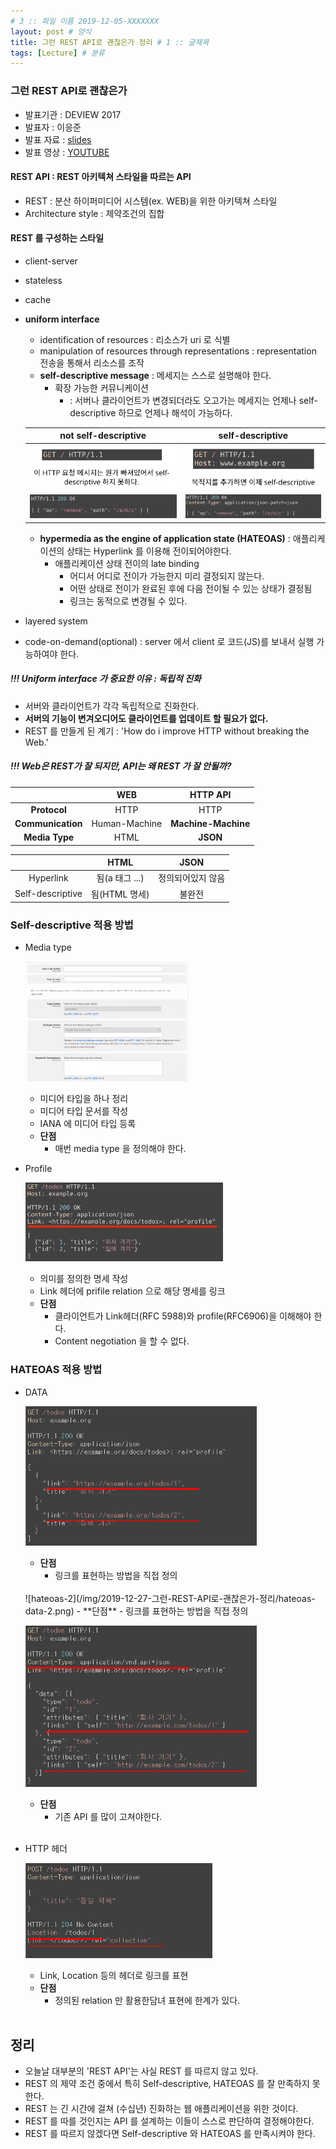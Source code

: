 ```yaml
---
# 3 :: 파일 이름 2019-12-05-XXXXXXX  
layout: post # 양식 
title: 그런 REST API로 괜찮은가 정리 # 1 :: 글제목
tags: [Lecture] # 분류
---
```


### 그런 REST API로 괜찮은가
- 발표기관 : DEVIEW 2017
- 발표자 : 이응준
- 발표 자료 : [slides](http://slides.com/eungjun/rest#/3)
- 발표 영상 : [YOUTUBE](https://www.youtube.com/watch?v=RP_f5dMoHFc)


#### REST API : REST 아키텍쳐 스타일을 따르는 API
- REST : 분산 하이퍼미디어 시스템(ex. WEB)을 위한 아키텍쳐 스타일
- Architecture style : 제약조건의 집합

#### REST 를 구성하는 스타일
- client-server
- stateless
- cache
- **uniform interface**
    - identification of resources : 리소스가 uri 로 식별 
    - manipulation of resources through representations : representation 전송을 통해서 리소스를 조작
    - **self-descriptive message** : 메세지는 스스로 설명해야 한다.
        - 확장 가능한 커뮤니케이션
            - : 서버나 클라이언트가 변경되더라도 오고가는 메세지는 언제나 self-descriptive 하므로 언제나 해석이 가능하다.

    |not self-descriptive           | self-descriptive              |
    |:-----------------------------:|:-----------------------------:|
    |![not-self-descriptive-message-1.png](/img/2019-12-27-그런-REST-API로-괜찮은가-정리/not-self-descriptive-message-1.png)|![self-descriptive-message-1.png](/img/2019-12-27-그런-REST-API로-괜찮은가-정리/self-descriptive-message-1.png)|
    |![not-self-descriptive-message-2.png](/img/2019-12-27-그런-REST-API로-괜찮은가-정리/not-self-descriptive-message-2.png)| ![self-descriptive-message-2.png](/img/2019-12-27-그런-REST-API로-괜찮은가-정리/self-descriptive-message-2.png)|
    
    - **hypermedia as the engine of application state (HATEOAS)** : 애플리케이션의 상태는 Hyperlink 를 이용해 전이되어야한다.
        - 애플리케이션 상태 전이의 late binding
            - 어디서 어디로 전이가 가능한지 미리 결정되지 않는다.
            - 어떤 상태로 전이가 완료된 후에 다음 전이될 수 있는 상태가 결정됨
            - 링크는 동적으로 변경될 수 있다.
- layered system
- code-on-demand(optional) : server 에서 client 로 코드(JS)를 보내서 실행 가능하여야 한다.


##### !!! Uniform interface 가 중요한 이유 : 독립적 진화
- 서버와 클라이언트가 각각 독립적으로 진화한다.
- **서버의 기능이 변겨오디어도 클라이언트를 업데이트 할 필요가 없다.**
- REST 를 만들게 된 계기 : 'How do i improve HTTP without breaking the Web.'

##### !!! Web은 REST가 잘 되지만, API는 왜 REST 가 잘 안될까?

|                   | WEB           | HTTP API          |
|:-----------------:|:-------------:|:-----------------:|
|**Protocol**       |HTTP           |HTTP               |
|**Communication**  |Human-Machine  |**Machine-Machine**|
|**Media Type**     |HTML           |**JSON**           |

|                   |HTML               |JSON           |
|:-----------------:|:-----------------:|:-------------:|
|Hyperlink          |됨(a 태그 ...)     |정의되어있지 않음|
|Self-descriptive   |됨(HTML 명세)      | 불완전         |


### Self-descriptive 적용 방법
- Media type

    ![media-type](/img/2019-12-27-그런-REST-API로-괜찮은가-정리/self-descriptive-media-type.png)
    - 미디어 타입을 하나 정리
    - 미디어 타입 문서를 작성
    - IANA 에 미디어 타입 등록
    - **단점**
        - 매번 media type 을 정의해야 한다.
- Profile

    ![profile](/img/2019-12-27-그런-REST-API로-괜찮은가-정리/self-descriptive-profile.png)
    - 의미를 정의한 명세 작성
    - Link 헤더에 prifile relation 으로 해당 명세를 링크
    - **단점**
        - 클라이언트가 Link헤더(RFC 5988)와 profile(RFC6906)을 이해해야 한다.
        - Content negotiation 을 할 수 없다.

### HATEOAS 적용 방법
- DATA

    ![hateoas-1](/img/2019-12-27-그런-REST-API로-괜찮은가-정리/hateoas-data-1.png)
    - **단점**
        - 링크를 표현하는 방법을 직접 정의
    <br>
    ![hateoas-2](/img/2019-12-27-그런-REST-API로-괜찮은가-정리/hateoas-data-2.png)
    - **단점**
        - 링크를 표현하는 방법을 직접 정의
    <br>

    ![hateoas-3](/img/2019-12-27-그런-REST-API로-괜찮은가-정리/hateoas-data-3.png)
    - **단점**
        - 기존 API 를 많이 고쳐야한다.
    <br>
- HTTP 헤더

    ![hateoas-header](/img/2019-12-27-그런-REST-API로-괜찮은가-정리/hateoas-HTTP-1.png)
    - Link, Location 등의 헤더로 링크를 표현
    - **단점**
        - 정의된 relation 만 활용한담녀 표현에 한계가 있다.
    <br>


## 정리
- 오늘날 대부분의 'REST API'는 사실 REST 를 따르지 않고 있다.
- REST 의 제약 조건 중에서 특히 Self-descriptive, HATEOAS 를 잘 만족하지 못한다.
- REST 는 긴 시간에 걸쳐 (수십년) 진화하는 웹 애플리케이션을 위한 것이다.
- REST 를 따를 것인지는 API 를 설계하는 이들이 스스로 판단하여 결정해야한다.
- REST 를 따르지 않겠다면 Self-descriptive 와 HATEOAS 를 만족시켜야 한다.
